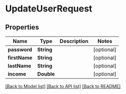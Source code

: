 # UpdateUserRequest

## Properties
Name | Type | Description | Notes
------------ | ------------- | ------------- | -------------
**password** | **String** |  | [optional] 
**firstName** | **String** |  | [optional] 
**lastName** | **String** |  | [optional] 
**income** | **Double** |  | [optional] 

[[Back to Model list]](../README.md#documentation-for-models) [[Back to API list]](../README.md#documentation-for-api-endpoints) [[Back to README]](../README.md)


